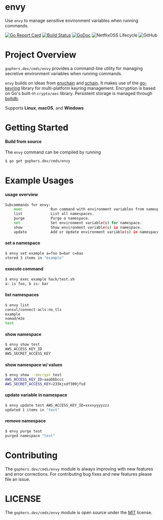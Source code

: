 envy
====

Use `envy` to manage sensitive environment variables when running commands.

[![Go Report Card](https://goreportcard.com/badge/gophers.dev/cmds/envy)](https://goreportcard.com/report/gophers.dev/cmds/envy)
[![Build Status](https://travis-ci.org/shoenig/envy.svg?branch=master)](https://travis-ci.org/shoenig/envy)
[![GoDoc](https://godoc.org/gophers.dev/cmds/envy?status.svg)](https://godoc.org/gophers.dev/cmds/envy)
![NetflixOSS Lifecycle](https://img.shields.io/osslifecycle/shoenig/envy.svg)
![GitHub](https://img.shields.io/github/license/shoenig/envy.svg)

# Project Overview

`gophers.dev/cmds/envy` provides a command-line utility for managing
secretive environment variables when running commands.

`envy` builds on ideas from [envchain](https://github.com/sorah/envchain) and [schain](https://github.com/evanphx/schain). It makes use of the [go-keyring](https://github.com/zalando/go-keyring) library for multi-platform keyring management. Encryption is based on Go's built-in `crypto/aes` library. Persistent storage is managed through [boltdb](https://github.com/etcd-io/bbolt).

Supports **Linux**, **macOS**, and **Windows**

# Getting Started

#### Build from source

The `envy` command can be compiled by running
```bash
$ go get gophers.dev/cmds/envy
```

# Example Usages

#### usage overview
```bash
Subcommands for envy:
	exec             Run command with environment variables from namespace.
	list             List all namespaces.
	purge            Purge a namespace.
	set              Set environment variable(s) for namespace.
	show             Show environment variable(s) in namespace.
	update           Add or Update environment variable(s) in namespace.
```

#### set a namespace
```bash
$ envy set example a=foo b=bar c=baz
stored 3 items in "example"
```

#### execute command
```bash
$ envy exec example hack/test.sh
a: is foo, b is: bar
```

#### list namespaces
```bash
$ envy list
consul/connect-acls:no_tls
example
nomad/e2e
test
```

#### show namespace
```bash
$ envy show test
AWS_ACCESS_KEY_ID
AWS_SECRET_ACCESS_KEY
```

#### show namespace w/ values
```bash
$ envy show --decrypt test
AWS_ACCESS_KEY_ID=aaabbbccc
AWS_SECRET_ACCESS_KEY=233kjsdf309jfsd
```

#### update variable in namespace
```bash
$ envy update test AWS_ACCESS_KEY_ID=xxxxyyyyzzz
updated 1 items in "test"
```

#### remove namespace
```bash
$ envy purge test
purged namespace "test"
```

# Contributing

The `gophers.dev/cmds/envy` module is always improving with new features
and error corrections. For contributing bug fixes and new features please file
an issue.

# LICENSE

The `gophers.dev/cmds/envy` module is open source under the [MIT](LICENSE) license.
